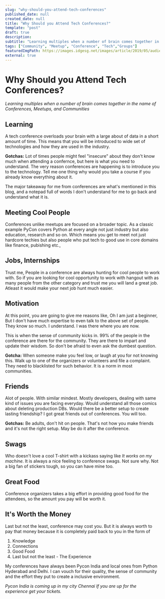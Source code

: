 ```yaml
---
slug: "why-should-you-attend-tech-conferences"
published_date: null
created_date: null
title: "Why Should you Attend Tech Conferences?"
template: "post"
draft: true
description: 
subtitle: "Learning multiples when a number of brain comes together in the name of Conferences, Meetups, and Communities" 
tags: ["Community", "Meetup", "Conference", "Tech","Groups"]
featuredImgPath: https://images.idgesg.net/images/article/2019/05/audience_listens_to_speaker_lecture_at_a_conference_presentation_by_toxawww_gettyimages-974238866_2400x1600-100796682-large.jpg
external: true
---
```


# Why Should you Attend Tech Conferences?

_Learning multiples when a number of brain comes together in the name of Conferences, Meetups, and Communities_

## Learning 

A tech conference overloads your brain with a large about of data in a short amount of time. This means that you will be introduced to wide set of technologies and how they are used in the industry. 

**Gotchas:** Lot of times people might feel "insecure" about they don't know much when attending a confernce, but here is what you need to understand. The very reason conferences are happening is to introduce you to the technology. Tell me one thing why would you take a course if you already know everything about it.

The major takeaway for me from conferences are what's mentioned in this blog, and a notepad full of words I don't understand for me to go back and understand what it is.

## Meeting Cool People

Conferences unlike meetups are focused on a broader topic. As a classic example PyCon covers Python at every angle not just industry but also education, research and so on. Which means you get to meet not just hardcore techies but also people who put tech to good use in core domains like finance, pubishing etc.,

## Jobs, Internships

Trust me, People in a conference are always hunting for cool people to work with. So if you are looking for cool opportunity to work with hangout with as many people from the other category and trust me you will land a great job. Atleast it would make your next job hunt much easier.

## Motivation

At this point, you are going to give me reasons like, Oh I am just a beginner, But I don't have much expertise to even talk to the above set of people. They know so much. I understand. I was there where you are now. 

This is when the sense of community kicks in. 99% of the people in the conference are there for the community. They are there to impart and update their wisdom. So don't be afraid to even ask the dumbest question. 

**Gotcha:** When someone make you feel low, or laugh at you for not knowing this. Walk up to one of the organizers or volunteers and file a complaint. They need to blacklisted for such behavior. It is a norm in most communities.

## Friends

Alot of people. With similar mindest. Mostly developers, dealing with same kind of issues you are facing everyday. Would understand all those comics about deleting production DBs. Would there be a better setup to create lasting friendship? I got great friends out of conferences. You will too.

**Gotchas:** Be adults, don't hit on people. That's not how you make friends and it's not the right setup. May be do it after the conference.

## Swags

Who doesn't love a cool T-shirt with a kickass saying like _It works on my machine._ It is always a nice feeling to conference swags. Not sure why. Not a big fan of stickers tough, so you can have mine too.

## Great Food

Conference organizers takes a big effort in providing good food for the attendees, so the amount you pay will be worth it.

## It's Worth the Money

Last but not the least, conference may cost you. But it is always worth to pay that money because it is completely paid back to you in the form of 
1.  Knowledge
2. Connections
3. Good Food
4. Last but not the least - The Experience


My conferences have always been Pycon India and local ones from Python Hyderabad and Delhi. I can vouch for their quality, the sense of community and the effort they put to create a inclusive environment. 

_Pycon India is coming up in my city Chennai If you are up for the experience get your tickets._